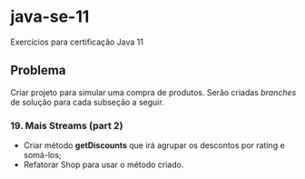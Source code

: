 # java-se-11

Exercícios para certificação Java 11

## Problema

Criar projeto para simular uma compra de produtos. Serão criadas *branches* de solução para cada subseção a seguir.

### 19. Mais Streams (part 2)

- Criar método **getDiscounts** que irá agrupar os descontos por rating e somá-los;
- Refatorar Shop para usar o método criado.